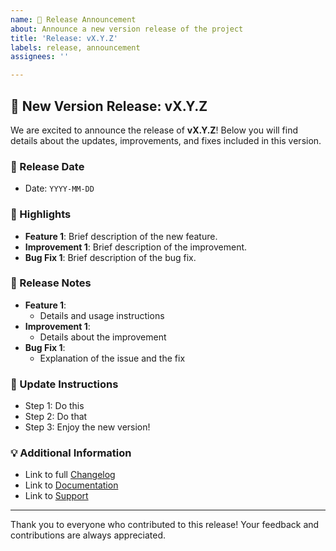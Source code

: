 ```yaml
---
name: 🔖 Release Announcement
about: Announce a new version release of the project
title: 'Release: vX.Y.Z'
labels: release, announcement
assignees: ''

---
```


## 🎉 New Version Release: vX.Y.Z

We are excited to announce the release of **vX.Y.Z**! Below you will find details about the updates, improvements, and fixes included in this version.

### 📅 Release Date
<!-- Specify the release date -->

- Date: `YYYY-MM-DD`

### 🚀 Highlights
<!-- Summarize the key features or improvements in this release -->

- **Feature 1**: Brief description of the new feature.
- **Improvement 1**: Brief description of the improvement.
- **Bug Fix 1**: Brief description of the bug fix.

### 📝 Release Notes
<!-- Provide detailed release notes -->

- **Feature 1**:
  - Details and usage instructions
- **Improvement 1**:
  - Details about the improvement
- **Bug Fix 1**:
  - Explanation of the issue and the fix

### 🔧 Update Instructions
<!-- Provide any necessary instructions for updating to this version -->

- Step 1: Do this
- Step 2: Do that
- Step 3: Enjoy the new version!

### 💡 Additional Information
<!-- Any additional information or notes -->

- Link to full [Changelog](https://link_to_changelog)
- Link to [Documentation](https://link_to_documentation)
- Link to [Support](https://link_to_support)

---

Thank you to everyone who contributed to this release! Your feedback and contributions are always appreciated.

